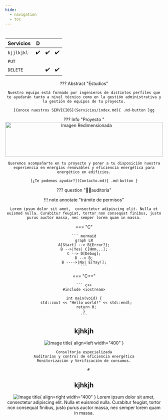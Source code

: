 ```yaml
---
hide:
  - navigation
  - toc
---
```

# 
<center>

| Servicios  |D| | | 
| ---------- |-|-|-|
| `kjjlkjkl` |✔️|✔️|✔️|
| `PUT`      | | | | 
| `DELETE`   | |✔️|✔️|

??? Abstract "Estudios"
    
    Nuestro equipo está formado por ingenieros de distintos perfiles que te ayudarán tanto a nivel técnico como en la gestión administrativa y la gestión de equipos de tu proyecto.

    [Conoce nuestros SERVICIOS](Servicios/index.md){ .md-button }gg


??? Info "Proyecto "
    <img src="../../assets/equipo.jpg" alt="Imagen Redimensionada" style="width: 100%; height: 111px; object-fit: cover;">


    Queremos acompañarte en tu proyecto y poner a tu disposición nuestra experiencia en energías renovables y eficiencia energética para  energético en edificios.

    [¿Te podemos ayudar?](Contacto.md){ .md-button }


??? question "🙋‍♀️auditoria"
 

!!! note annotate "trámite de permisos"

    Lorem ipsum dolor sit amet,  consectetur adipiscing elit. Nulla et
    euismod nulla. Curabitur feugiat, tortor non consequat finibus, justo
    purus auctor massa, nec semper lorem quam in massa.



=== "C"

    ``` mermaid
    graph LR
    A[Start] --> B{Error?};
    B -->|Yes| C[Hmm...];
    C --> D[Debug];
    D --> B;
    B ---->|No| E[Yay!];
    ```

=== "C++"

    ``` c++
    #include <iostream>

    int main(void) {
      std::cout << "Hello world!" << std::endl;
      return 0;
    }
    ```
 
## kjhkjh
![Image title](https://dummyimage.com/600x400/eee/aaa){ align=left width="400" }

    Consultoría especializada
    Auditorías y control de eficiencia energética
    Monitorización y Verificación de consumos.

         # 
## kjhkjh
![Image title](https://dummyimage.com/600x400/eee/aaa){ align=right width="400" }
Lorem ipsum dolor sit amet, consectetur 
adipiscing elit. Nulla et euismod nulla. Curabitur feugiat, tortor non consequat finibus,
justo purus auctor massa, nec semper lorem quam in massa.
        
